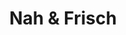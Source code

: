 ---
title: "Nah & Frisch"
url: /sankt-margarethen-im-burgenland/nah-und-frisch/
shop: Lebensmittel
---